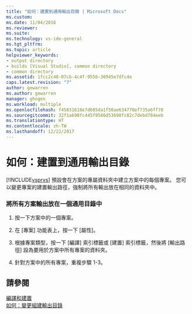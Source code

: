 ```yaml
---
title: "如何：建置到通用輸出目錄 | Microsoft Docs"
ms.custom: 
ms.date: 11/04/2016
ms.reviewer: 
ms.suite: 
ms.technology: vs-ide-general
ms.tgt_pltfrm: 
ms.topic: article
helpviewer_keywords:
- output directory
- builds [Visual Studio], common directory
- common directory
ms.assetid: 1fcc2c48-07cb-4c4f-9556-36945e7dfc4e
caps.latest.revision: "7"
author: gewarren
ms.author: gewarren
manager: ghogen
ms.workload: multiple
ms.openlocfilehash: f45831618e7d685da1f50ae634770ef735a6ff78
ms.sourcegitcommit: 32f1a690fc445f9586d53698fc82c7debd784eeb
ms.translationtype: HT
ms.contentlocale: zh-TW
ms.lasthandoff: 12/22/2017
---
```

# <a name="how-to-build-to-a-common-output-directory"></a>如何：建置到通用輸出目錄
[!INCLUDE[vsprvs](../code-quality/includes/vsprvs_md.md)] 預設會在方案的專屬資料夾中建立方案中的每個專案。 您可以變更專案的建置輸出路徑，強制將所有輸出放在相同的資料夾中。  
  
### <a name="to-place-all-solution-outputs-in-a-common-directory"></a>將所有方案輸出放在一個通用目錄中  
  
1.  按一下方案中的一個專案。  
  
2.  在 [專案] 功能表上，按一下 [屬性]。  
  
3.  根據專案類型，按一下 [編譯] 索引標籤或 [建置] 索引標籤，然後將 [輸出路徑] 設為要用於方案中所有專案的資料夾。  
  
4.  針對方案中的所有專案，重複步驟 1-3。  
  
## <a name="see-also"></a>請參閱  
 [編譯和建置](../ide/compiling-and-building-in-visual-studio.md)   
 [如何：變更組建輸出目錄](../ide/how-to-change-the-build-output-directory.md)